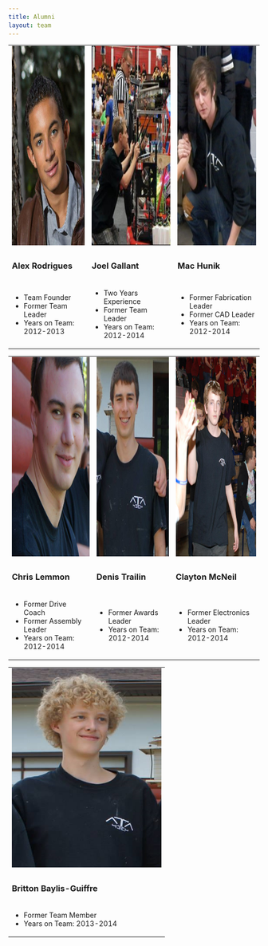 ```yaml
---
title: Alumni
layout: team
---
```


<table>
    <tr>
        <td>
            <img style="height:400px;width:300px;" src="/members/alex.png" alt="Alex Rodrigues" class="img-rounded">
        </td>
        <td>
            <img style="height:400px;width:300px;" src="/members/joel-gallant.jpeg" alt="Joel Gallant" class="img-rounded">
        </td>
        <td>
            <img style="height:400px;width:300px;" src="/members/machunik.png" alt="Mac Hunik" class="img-rounded">
        </td>
    </tr>
    <tr>
        <td>
            <h3>Alex Rodrigues</h3>
        </td>
        <td>
            <h3>Joel Gallant</h3>
        </td>
        <td>
            <h3>Mac Hunik</h3>
        </td>
    </tr>
    <tr>
        <td>
            <ul class="list-unstyled">
                <li>Team Founder
                <li>Former Team Leader
                <li>Years on Team: 2012-2013
            </ul>
        </td>
        <td>
            <ul class="list-unstyled">
                <li>Two Years Experience
                <li>Former Team Leader
                <li>Years on Team: 2012-2014
            </ul>
        </td>
        <td>
            <ul class="list-unstyled">
                <li>Former Fabrication Leader
                <li>Former CAD Leader
                <li>Years on Team: 2012-2014
            </ul>
        </td>
    </tr>
</table>

<table>
    <tr>
        <td>
            <img style="height:400px;width:300px;" src="/members/chris-lemmon.png" alt="Chris Lemmon" class="img-rounded">
        </td>
        <td>
            <img style="height:400px;width:300px;" src="/members/denis-trailin.jpg" alt="Denis Trailin" class="img-rounded">
        </td>
        <td>
            <img style="height:400px;width:300px;" src="/members/clayton-mcneil.jpg" alt="Clayton McNeil" class="img-rounded">
        </td>
    </tr>
    <tr>
        <td>
            <h3>Chris Lemmon</h3>
        </td>
        <td>
            <h3>Denis Trailin</h3>
        </td>
        <td>
            <h3>Clayton McNeil</h3>
        </td>
    </tr>
    <tr>
        <td>
            <ul class="list-unstyled">
                <li>Former Drive Coach
                <li>Former Assembly Leader
                <li>Years on Team: 2012-2014
            </ul>
        </td>
        <td>
            <ul class="list-unstyled">
                <li>Former Awards Leader
                <li>Years on Team: 2012-2014
            </ul>
        </td>
        <td>
            <ul class="list-unstyled">
                <li>Former Electronics Leader
                <li>Years on Team: 2012-2014
            </ul>
        </td>
    </tr>
</table>

<table>
	<tr>
		<td>
			<img style="height:400px;width:300px;" src="/members/britton-baylis-giuffre.png" alt="Britton Baylis-Guiffre" class="img-rounded">
		</td>
	</tr>
	<tr>
		<td>
			<h3>Britton Baylis-Guiffre</h3>
		</td>
	</tr>
	<tr>
		<td>
			<ul class="list-unstyled">
				<li>Former Team Member
				<li>Years on Team: 2013-2014
			</ul>
		</td>
	</tr>
</table>
